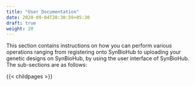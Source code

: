 ```yaml
---
title: "User Documentation"
date: 2020-09-04T20:30:59+05:30
draft: true
weight: 20
---
```


This section contains instructions on how you can perform various operations ranging from registering onto SynBioHub to uploading your genetic designs on SynBioHub, by using the user interface of SynBioHub. The sub-sections are as follows:






















{{< childpages >}}










 

